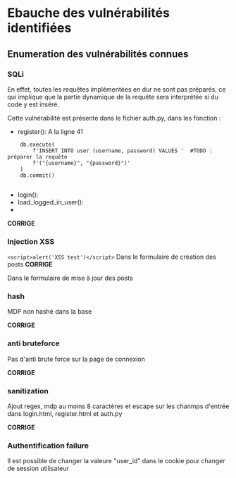 # Ebauche des vulnérabilités identifiées

## Enumeration des vulnérabilités connues 

### SQLi

En effet, toutes les requêtes implémentées en dur ne sont pas préparés, ce qui implique que la partie dynamique de la requête sera interprétée si du code y est inséré.

Cette vulnérabilité est présente dans le fichier auth.py, dans les fonction :

 - register(): 
	A la ligne 41
```
    db.execute(
    	f'INSERT INTO user (username, password) VALUES '  #TODO : préparer la requête
    	f'("{username}", "{password}")'
    )
    db.commit()
    
   ```

 - login():
 - load_logged_in_user():
 - 
 
 **CORRIGE**
 
 ### Injection XSS
 ```<script>alert('XSS test')</script>```
 Dans le formulaire de création des posts
  **CORRIGE**
 
  Dans le formulaire de mise à jour des posts
 
 ### hash
 
 MDP non hashé dans la base
 
 
 **CORRIGE**
 
 ### anti bruteforce
 
 Pas d'anti brute force sur la page de connexion
 
   **CORRIGE**
 
 ### sanitization 
 
 Ajout regex, mdp au moins 8 caractères et escape sur les chanmps d'entrée dans login.html, register.html et auth.py
 
  **CORRIGE**
 
 ### Authentification failure
 
 Il est possible de changer la valeure "user_id" dans le cookie pour changer de session utilisateur
